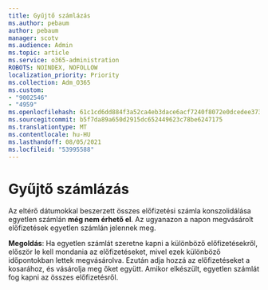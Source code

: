```yaml
---
title: Gyűjtő számlázás
ms.author: pebaum
author: pebaum
manager: scotv
ms.audience: Admin
ms.topic: article
ms.service: o365-administration
ROBOTS: NOINDEX, NOFOLLOW
localization_priority: Priority
ms.collection: Adm_O365
ms.custom:
- "9002546"
- "4959"
ms.openlocfilehash: 61c1cd6dd884f3a52ca4eb3dace6acf7240f8072e0dcedee373097129dbfce57
ms.sourcegitcommit: b5f7da89a650d2915dc652449623c78be6247175
ms.translationtype: MT
ms.contentlocale: hu-HU
ms.lasthandoff: 08/05/2021
ms.locfileid: "53995588"
---
```

# <a name="combine-invoices"></a>Gyűjtő számlázás

Az eltérő dátumokkal beszerzett összes előfizetési számla konszolidálása egyetlen számlán **még nem érhető el**. Az ugyanazon a napon megvásárolt előfizetések egyetlen számlán jelennek meg.

**Megoldás**: Ha egyetlen számlát szeretne kapni a különböző előfizetésekről, először le kell mondania az előfizetéseket, mivel ezek különböző időpontokban lettek megvásárolva. Ezután adja hozzá az előfizetéseket a kosarához, és vásárolja meg őket együtt. Amikor elkészült, egyetlen számlát fog kapni az összes előfizetésről.
